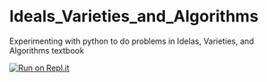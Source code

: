 # Ideals_Varieties_and_Algorithms
Experimenting with python to do problems in Idelas, Varieties, and Algorithms textbook

[![Run on Repl.it](https://repl.it/badge/github/rstarmidi/Ideals_Varieties_and_Algorithms)](https://repl.it/github/rstarmidi/Ideals_Varieties_and_Algorithms)